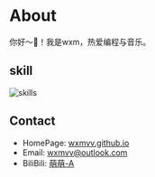 # About

你好～👋！我是wxm，热爱编程与音乐。


## skill

![skills](https://skillicons.dev/icons?i=js,ts,html,css,jquery,vue,go,react,nextjs,py,swift,mysql,redis,flutter,electron,vscode,github,linux)


## Contact

- HomePage: [wxmvv.github.io](https://wxmvv.github.io)
- Email: [wxmvv@outlook.com](mailto:wxmvv@outlook.com)
- BiliBili: [萌萌-A](https://space.bilibili.com/35642)
